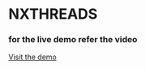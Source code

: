 # NXTHREADS

### for the live demo refer the video

[Visit the demo](https://drive.google.com/file/d/1ByP2YUH4GhSPxRVNqCmBSFY7ZlGSCxOX/view?usp=sharingpath "Go to demo")
